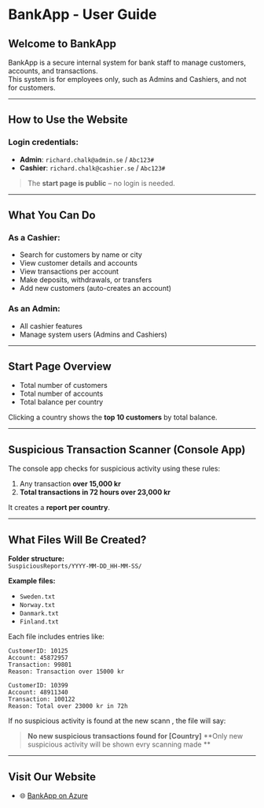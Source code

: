 # BankApp - User Guide

## Welcome to BankApp

BankApp is a secure internal system for bank staff to manage customers, accounts, and transactions.  
This system is for employees only, such as Admins and Cashiers, and not for customers.

---

## How to Use the Website

### Login credentials:

- **Admin**: `richard.chalk@admin.se` / `Abc123#`  
- **Cashier**: `richard.chalk@cashier.se` / `Abc123#`

> The **start page is public** – no login is needed.

---

## What You Can Do

### As a Cashier:
- Search for customers by name or city  
- View customer details and accounts  
- View transactions per account  
- Make deposits, withdrawals, or transfers  
- Add new customers (auto-creates an account)  

### As an Admin:
- All cashier features  
- Manage system users (Admins and Cashiers)  

---

## Start Page Overview

- Total number of customers  
- Total number of accounts  
- Total balance per country  

Clicking a country shows the **top 10 customers** by total balance.

---

## Suspicious Transaction Scanner (Console App)

The console app checks for suspicious activity using these rules:

1. Any transaction **over 15,000 kr**  
2. **Total transactions in 72 hours over 23,000 kr**

It creates a **report per country**.

---

## What Files Will Be Created?

**Folder structure:**  
`SuspiciousReports/YYYY-MM-DD_HH-MM-SS/`

**Example files:**
- `Sweden.txt`  
- `Norway.txt`  
- `Danmark.txt`  
- `Finland.txt`  

Each file includes entries like:

```
CustomerID: 10125
Account: 45872957
Transaction: 99801
Reason: Transaction over 15000 kr

CustomerID: 10399
Account: 48911340
Transaction: 100122
Reason: Total over 23000 kr in 72h
```

If no suspicious activity is found at the new scann , the file will say:

> **No new suspicious transactions found for [Country]**
> **Only new suspicious activity will be shown evry scanning made **

---

## Visit Our Website
 
- 🌐 [BankApp on Azure](https://bankappazue-exbzcdavfhb2bdck.swedencentral-01.azurewebsites.net)
